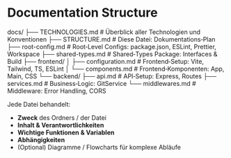 # Documentation Structure

docs/
├── TECHNOLOGIES.md # Überblick aller Technologien und Konventionen
├── STRUCTURE.md # Diese Datei: Dokumentations‑Plan
├── root-config.md # Root‑Level Configs: package.json, ESLint, Prettier, Workspace
├── shared-types.md # Shared‑Types Package: Interfaces & Build
├── frontend/
│ ├── configuration.md # Frontend‑Setup: Vite, Tailwind, TS, ESLint
│ └── components.md # Frontend‑Komponenten: App, Main, CSS
└── backend/
├── api.md # API‑Setup: Express, Routes
├── services.md # Business‑Logic: GitService
└── middlewares.md # Middleware: Error Handling, CORS

Jede Datei behandelt:

- **Zweck** des Ordners / der Datei  
- **Inhalt & Verantwortlichkeiten**  
- **Wichtige Funktionen & Variablen**  
- **Abhängigkeiten**  
- (Optional) Diagramme / Flowcharts für komplexe Abläufe
